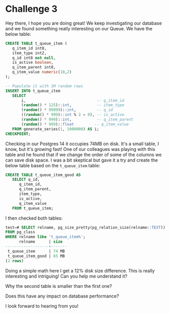 # Challenge 3

Hey there, I hope you are doing great! We keep investigating our database and we found something really interesting on our Queue. We have the below table:

```SQL
CREATE TABLE t_queue_item (
   q_item_id int8,
   item_type int2,
   q_id int8 not null,
   is_active boolean,
   q_item_parent int8,
   q_item_value numeric(10,2)
);

-- Populate it with 1M random rows
INSERT INTO t_queue_item
   SELECT
       i,                               -- q_item_id
       (random() * 125)::int,           -- item_type
       (random() * 99999)::int,         -- q_id
       ((random() * 999)::int % 2 = 0), -- is_active
       (random() * 999)::int,           -- q_item_parent
       (random() * 999)::float         -- q_item_value
   FROM generate_series(1, 1000000) AS i;
CHECKPOINT;
```

Checking in our Postgres 14 it occupies 74MB on disk. It's a small table, I know, but it's growing fast! One of our colleagues was playing with this table and he found that if we change the order of some of the columns we can save disk space. I was a bit skeptical but gave it a try and create the below table based on the `t_queue_item` table:

```SQL
CREATE TABLE t_queue_item_good AS  
   SELECT q_id, 
      q_item_id, 
      q_item_parent, 
      item_type, 
      is_active, 
      q_item_value 
   FROM t_queue_item;
```

I then checked both tables:

```SQL
test=# SELECT relname, pg_size_pretty(pg_relation_size(relname::TEXT)) as size
FROM pg_class 
WHERE relname like 't_queue_item%';
      relname      | size  
-------------------+-------
 t_queue_item      | 74 MB
 t_queue_item_good | 65 MB
(2 rows)
```

Doing a simple math here I get a 12% disk size difference. This is really interesting and intriguing! Can you help me understand it? 

Why the second table is smaller than the first one? 

Does this have any impact on database performance?

I look forward to hearing from you!